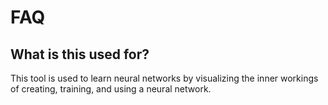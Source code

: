 # FAQ

## What is this used for?

This tool is used to learn neural networks by visualizing the inner workings of creating, training, and using a neural network.
